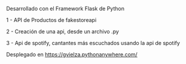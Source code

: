 Desarrollado con el Framework Flask de Python

1 - API de Productos de fakestoreapi

2 - Creación de una api, desde un archivo .py

3 - Api de spotify, cantantes más escuchados usando la api de spotify

Desplegado en https://gvielza.pythonanywhere.com/

